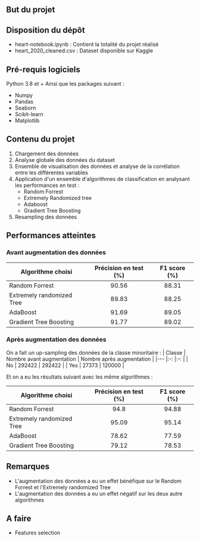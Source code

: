 ## But du projet

## Disposition du dépôt
* heart-notebook.ipynb : Contient la totalité du projet réalisé
* heart_2020_cleaned.csv : Dataset disponible sur Kaggle
## Pré-requis logiciels 
Python 3.8 et +
Ainsi que les packages suivant : 
- Numpy
- Pandas
- Seaborn
- Scikit-learn
- Matplotlib
## Contenu du projet
1. Chargement des données
2. Analyse globale des données du dataset
3. Ensemble de visualisation des données et analyse de la corrélation entre les différentes variables
4. Application d'un ensemble d'algorithmes de classification en analysant les performances en test : 
    - Random Forrest
    - Extremely Randomized tree
    - Adaboost
    - Gradient Tree Boosting
5. Resampling des données 

## Performances atteintes
### Avant augmentation des données
|   Algorithme choisi    |   Précision en test (%)|  F1 score (%) |
|---      |:-:        |:-:        |
|   Random Forrest              |   90.56   |   88.31   |
|   Extremely randomized Tree   |   89.83   |   88.25   |
|   AdaBoost                    |   91.69   |   89.05   |
|   Gradient Tree Boosting      |   91.77   |   89.02   |
### Après augmentation des données
On a fait un up-sampling des données de la classe minoritaire : 
|   Classe    |   Nombre avant augmentation |  Nombre après augmentation |
|---      |:-:        |:-:         |
|   No    |  292422   |   292422   |
|   Yes   |  27373    |   120000   |

Et on a eu les résultats suivant avec les même algorithmes :

|   Algorithme choisi    |   Précision en test (%)|  F1 score (%) |
|---      |:-:        |:-:        |
|   Random Forrest              |   94.8    |   94.88   |
|   Extremely randomized Tree   |   95.09   |   95.14   |
|   AdaBoost                    |   78.62   |   77.59   |
|   Gradient Tree Boosting      |   79.12   |   78.53   |
## Remarques
- L'augmentation des données a eu un effet bénéfique sur le Random Forrest et l'Extremely randomized Tree
- L'augmentation des données a eu un effet négatif sur les deux autre algorithmes 
## A faire
- Features selection